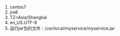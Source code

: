 1. centos7
2. jre8
3. TZ=Asia/Shanghai
4. en_US.UTF-8
5. 运行jar包的文件：/usr/local/myservice/myservice.jar
